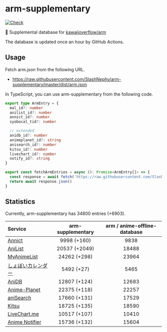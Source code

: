 # arm-supplementary

[![Check](https://github.com/SlashNephy/arm-supplementary/actions/workflows/check-node.yml/badge.svg)](https://github.com/SlashNephy/arm-supplementary/actions/workflows/check-node.yml)

💊 Supplemental database for [kawaiioverflow/arm](https://github.com/kawaiioverflow/arm)

The database is updated once an hour by GitHub Actions.

## Usage

Fetch arm.json from the following URL.

- https://raw.githubusercontent.com/SlashNephy/arm-supplementary/master/dist/arm.json

In TypeScript, you can use arm-supplementary from the following code.

```TypeScript
export type ArmEntry = {
  mal_id?: number
  anilist_id?: number
  annict_id?: number
  syobocal_tid?: number

  // extended
  anidb_id?: number
  animeplanet_id?: string
  anisearch_id?: number
  kitsu_id?: number
  livechart_id?: number
  notify_id?: string
}

export const fetchArmEntries = async (): Promise<ArmEntry[]> => {
  const response = await fetch('https://raw.githubusercontent.com/SlashNephy/arm-supplementary/master/dist/arm.json')
  return await response.json()
}
```

## Statistics

Currently, arm-supplementary has 34800 entries (+6903).

| Service                                     | arm-supplementary | arm / anime-offline-database |
| :------------------------------------------ | :---------------: | :--------------------------: |
| [Annict](https://annict.com)                |    9998 (+160)    |             9838             |
| [AniList](https://anilist.co)               |   20537 (+2049)   |            18488             |
| [MyAnimeList](https://myanimelist.net)      |   24262 (+298)    |            23964             |
| [しょぼいカレンダー](https://cal.syoboi.jp) |    5492 (+27)     |             5465             |
| [AniDB](https://anidb.net)                  |   12807 (+124)    |            12683             |
| [Anime-Planet](https://anime-planet.com)    |   22375 (+118)    |            22257             |
| [aniSearch](https://anisearch.com)          |   17660 (+131)    |            17529             |
| [Kitsu](https://kitsu.io)                   |   18725 (+135)    |            18590             |
| [LiveChart.me](https://livechart.me)        |   10517 (+107)    |            10410             |
| [Anime Notifier](https://notify.moe)        |   15736 (+132)    |            15604             |
